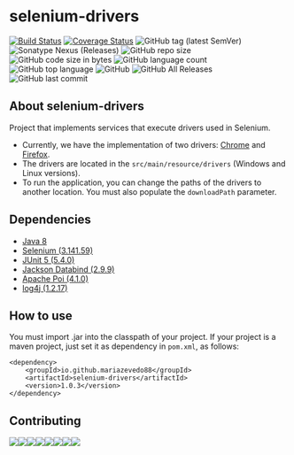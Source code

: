 # selenium-drivers

[![Build Status](https://travis-ci.org/mariazevedo88/selenium-drivers.svg?branch=master)](https://travis-ci.org/mariazevedo88/selenium-drivers?branch=master) [![Coverage Status](https://coveralls.io/repos/github/mariazevedo88/selenium-drivers/badge.svg?branch=master)](https://coveralls.io/github/mariazevedo88/selenium-drivers?branch=master) ![GitHub tag (latest SemVer)](https://img.shields.io/github/tag/mariazevedo88/selenium-drivers.svg) ![Sonatype Nexus (Releases)](https://img.shields.io/nexus/r/https/oss.sonatype.org/io.github.mariazevedo88/selenium-drivers.svg) ![GitHub repo size](https://img.shields.io/github/repo-size/mariazevedo88/selenium-drivers.svg) ![GitHub code size in bytes](https://img.shields.io/github/languages/code-size/mariazevedo88/selenium-drivers.svg) ![GitHub language count](https://img.shields.io/github/languages/count/mariazevedo88/selenium-drivers.svg) ![GitHub top language](https://img.shields.io/github/languages/top/mariazevedo88/selenium-drivers.svg) ![GitHub](https://img.shields.io/github/license/mariazevedo88/selenium-drivers.svg) ![GitHub All Releases](https://img.shields.io/github/downloads/mariazevedo88/selenium-drivers/total.svg) ![GitHub last commit](https://img.shields.io/github/last-commit/mariazevedo88/selenium-drivers.svg)

## About selenium-drivers

Project that implements services that execute drivers used in Selenium.

* Currently, we have the implementation of two drivers: [Chrome](http://chromedriver.chromium.org/downloads) and [Firefox](https://github.com/mozilla/geckodriver/releases).
* The drivers are located in the `src/main/resource/drivers` (Windows and Linux versions).
* To run the application, you can change the paths of the drivers to another location. You must also populate the `downloadPath` parameter.

## Dependencies

- [Java 8](https://www.oracle.com/technetwork/pt/java/javase/downloads/index.html)
- [Selenium (3.141.59)](https://mvnrepository.com/artifact/org.seleniumhq.selenium/selenium-java/3.141.59)
- [JUnit 5 (5.4.0)](https://junit.org/junit5/docs/current/user-guide/)
- [Jackson Databind (2.9.9)](https://mvnrepository.com/artifact/com.fasterxml.jackson.core/jackson-databind/2.9.9)
- [Apache Poi (4.1.0)](https://mvnrepository.com/artifact/org.apache.poi/poi/4.1.0)
- [log4j (1.2.17)](https://mvnrepository.com/artifact/log4j/log4j/1.2.17)

## How to use

You must import .jar into the classpath of your project. If your project is a maven project, just set it as dependency in `pom.xml`, as follows:

```
<dependency>
    <groupId>io.github.mariazevedo88</groupId>
    <artifactId>selenium-drivers</artifactId>
    <version>1.0.3</version>
</dependency>

```

## Contributing

[![](https://sourcerer.io/fame/mariazevedo88/mariazevedo88/selenium-drivers/images/0)](https://sourcerer.io/fame/mariazevedo88/mariazevedo88/selenium-drivers/links/0)[![](https://sourcerer.io/fame/mariazevedo88/mariazevedo88/selenium-drivers/images/1)](https://sourcerer.io/fame/mariazevedo88/mariazevedo88/selenium-drivers/links/1)[![](https://sourcerer.io/fame/mariazevedo88/mariazevedo88/selenium-drivers/images/2)](https://sourcerer.io/fame/mariazevedo88/mariazevedo88/selenium-drivers/links/2)[![](https://sourcerer.io/fame/mariazevedo88/mariazevedo88/selenium-drivers/images/3)](https://sourcerer.io/fame/mariazevedo88/mariazevedo88/selenium-drivers/links/3)[![](https://sourcerer.io/fame/mariazevedo88/mariazevedo88/selenium-drivers/images/4)](https://sourcerer.io/fame/mariazevedo88/mariazevedo88/selenium-drivers/links/4)[![](https://sourcerer.io/fame/mariazevedo88/mariazevedo88/selenium-drivers/images/5)](https://sourcerer.io/fame/mariazevedo88/mariazevedo88/selenium-drivers/links/5)[![](https://sourcerer.io/fame/mariazevedo88/mariazevedo88/selenium-drivers/images/6)](https://sourcerer.io/fame/mariazevedo88/mariazevedo88/selenium-drivers/links/6)[![](https://sourcerer.io/fame/mariazevedo88/mariazevedo88/selenium-drivers/images/7)](https://sourcerer.io/fame/mariazevedo88/mariazevedo88/selenium-drivers/links/7)
